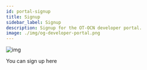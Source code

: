 ```yaml
---
id: portal-signup
title: Signup
sidebar_label: Signup
description: Signup for the OT-OCN developer portal.
image: ./img/og-developer-portal.png
---
```


![img](../static/img/logo.svg)
 
You can sign up here

